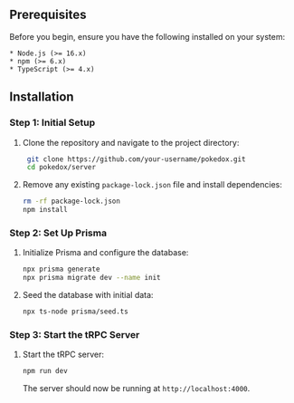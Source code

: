 
## Prerequisites

Before you begin, ensure you have the following installed on your system:
```
* Node.js (>= 16.x)
* npm (>= 6.x)
* TypeScript (>= 4.x)
```

## Installation

### Step 1: Initial Setup

1. Clone the repository and navigate to the project directory:
   ```bash
    git clone https://github.com/your-username/pokedox.git
    cd pokedox/server
    ```

2. Remove any existing `package-lock.json` file and install dependencies:
    ```bash
    rm -rf package-lock.json
    npm install
    ```

### Step 2: Set Up Prisma

1. Initialize Prisma and configure the database:
    ```bash
    npx prisma generate
    npx prisma migrate dev --name init
    ```

2. Seed the database with initial data:
    ```bash
    npx ts-node prisma/seed.ts
    ```

### Step 3: Start the tRPC Server

1. Start the tRPC server:
    ```bash
    npm run dev
    ```

    The server should now be running at `http://localhost:4000`.